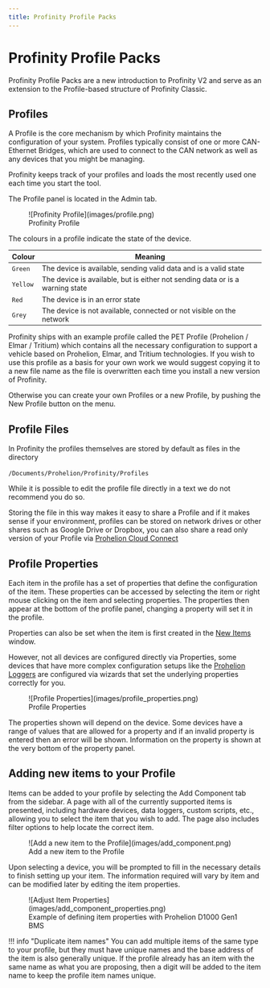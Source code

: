 ```yaml
---
title: Profinity Profile Packs
---
```


# Profinity Profile Packs

Profinity Profile Packs are a new introduction to Profinity V2 and serve as an extension to the Profile-based structure of Profinity Classic.

## Profiles

A Profile is the core mechanism by which Profinity maintains the configuration of your system.  Profiles typically consist of one or more CAN-Ethernet Bridges, which are used to connect to the CAN network as well as any devices that you might be managing.

Profinity keeps track of your profiles and loads the most recently used one each time you start the tool.

The Profile panel is located in the Admin tab.

<figure markdown>
![Profinity Profile](images/profile.png)
<figcaption>Profinity Profile</figcaption>
</figure>

The colours in a profile indicate the state of the device.  

| Colour   | Meaning                                                                       |
|----------|-------------------------------------------------------------------------------|
| `Green`  | The device is available, sending valid data and is a valid state              |
| `Yellow` | The device is available, but is either not sending data or is a warning state |
| `Red`    | The device is in an error state                                               |
| `Grey`   | The device is not available, connected or not visible on the network          |

Profinity ships with an example profile called the PET Profile (Prohelion / Elmar / Tritium) which contains all the necessary configuration to support a vehicle based on Prohelion, Elmar, and Tritium technologies.  If you wish to use this profile as a basis for your own work we would suggest copying it to a new file name as the file is overwritten each time you install a new version of Profinity. 

Otherwise you can create your own Profiles or a new Profile, by pushing the New Profile button on the menu.

## Profile Files

In Profinity the profiles themselves are stored by default as files in the directory

`/Documents/Prohelion/Profinity/Profiles`

While it is possible to edit the profile file directly in a text we do not recommend you do so. 

Storing the file in this way makes it easy to share a Profile and if it makes sense if your environment, profiles can be stored on network drives or other shares such as Google Drive or Dropbox, you can also share a read only version of your Profile via [Prohelion Cloud Connect](Prohelion_Cloud_Connect.md)

## Profile Properties

Each item in the profile has a set of properties that define the configuration of the item.  These properties can be accessed by selecting the item or right mouse clicking on the item and selecting properties.  The properties then appear at the bottom of the profile panel, changing a property will set it in the profile.

Properties can also be set when the item is first created in the [New Items](Adding_New_Items.md) window.  

However, not all devices are configured directly via Properties, some devices that have more complex configuration setups like the [Prohelion Loggers](Logging_Replaying_CAN_Bus_Messages.md) are configured via wizards that set the underlying properties correctly for you.  

<figure markdown>
![Profile Properties](images/profile_properties.png)
<figcaption>Profile Properties</figcaption>
</figure>

The properties shown will depend on the device. Some devices have a range of values that are allowed for a property and if an invalid property is entered then an error will be shown. Information on the property is shown at the very bottom of the property panel.

## Adding new items to your Profile

Items can be added to your profile by selecting the Add Component tab from the sidebar. A page with all of the currently supported items is presented, including hardware devices, data loggers, custom scripts, etc., allowing you to select the item that you wish to add. The page also includes filter options to help locate the correct item.

<figure markdown>
![Add a new item to the Profile](images/add_component.png)
<figcaption>Add a new item to the Profile</figcaption>
</figure>

Upon selecting a device, you will be prompted to fill in the necessary details to finish setting up your item. The information required will vary by item and can be modified later by editing the item properties. 

<figure markdown>
![Adjust Item Properties](images/add_component_properties.png)
<figcaption>Example of defining item properties with Prohelion D1000 Gen1 BMS</figcaption>
</figure>

!!! info "Duplicate item names"
    You can add multiple items of the same type to your profile, but they must have unique names and the base address of the item is also generally unique. If the profile already has an item with the same name as what you are proposing, then a digit will be added to the item name to keep the profile item names unique.
